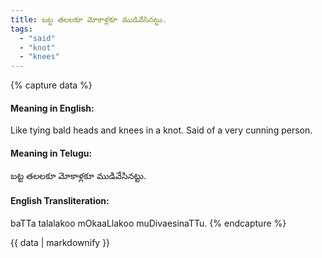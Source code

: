 ```yaml
---
title: బట్ట తలలకూ మోకాళ్లకూ ముడివేసినట్టు.
tags:
  - "said"
  - "knot"
  - "knees"
---
```


{% capture data %}
#### Meaning in English:
Like tying bald heads and knees in a knot.
Said of a very cunning person.

#### Meaning in Telugu:
బట్ట తలలకూ మోకాళ్లకూ ముడివేసినట్టు.

#### English Transliteration:
baTTa talalakoo mOkaaLlakoo muDivaesinaTTu.
{% endcapture %}

{{ data | markdownify }}

